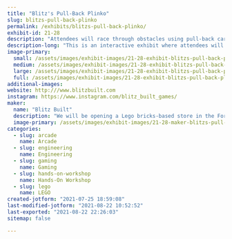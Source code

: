 ```yaml
---
title: "Blitz's Pull-Back Plinko"
slug: blitzs-pull-back-plinko
permalink: /exhibits/blitzs-pull-back-plinko/
exhibit-id: 21-28
description: "Attendees will race through obstacles using pull-back cars built from Lego parts."
description-long: "This is an interactive exhibit where attendees will build and engineer their own pull-back racing vehicles and obstacle courses using Lego parts and baseplates. They will shoot their racers through the obstacles on a 30 x 60 inch race course to achieve points. "
image-primary: 
  small: /assets/images/exhibit-images/21-28-exhibit-blitzs-pull-back-plinko-pull-back-plinko-small.jpg
  medium: /assets/images/exhibit-images/21-28-exhibit-blitzs-pull-back-plinko-pull-back-plinko-medium.jpg
  large: /assets/images/exhibit-images/21-28-exhibit-blitzs-pull-back-plinko-pull-back-plinko-large.jpg
  full: /assets/images/exhibit-images/21-28-exhibit-blitzs-pull-back-plinko-pull-back-plinko-full.jpg
additional-images: 
website: http:///www.blitzbuilt.com
instagram: https://www.instagram.com/blitz_built_games/
maker: 
  name: "Blitz Built"
  description: "We will be opening a Lego bricks-based store in the Fort Lauderdale area soon and we will be offering Technology, Engineering, and Arts events throughout the year. "
  image-primary: /assets/images/exhibit-images/21-28-maker-blitzs-pull-back-plinko-logo-medium.png
categories: 
  - slug: arcade
    name: Arcade
  - slug: engineering
    name: Engineering
  - slug: gaming
    name: Gaming
  - slug: hands-on-workshop
    name: Hands-On Workshop
  - slug: lego
    name: LEGO
created-jotform: "2021-07-25 18:59:08"
last-modified-jotform: "2021-08-22 10:52:52"
last-exported: "2021-08-22 22:26:03"
sitemap: false

---
```

